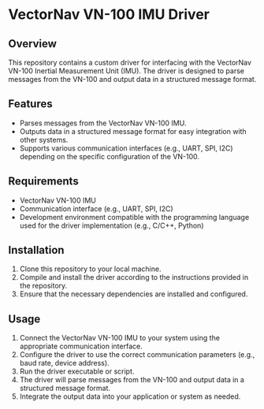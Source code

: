
# VectorNav VN-100 IMU Driver

## Overview
This repository contains a custom driver for interfacing with the VectorNav VN-100 Inertial Measurement Unit (IMU). The driver is designed to parse messages from the VN-100 and output data in a structured message format.

## Features
- Parses messages from the VectorNav VN-100 IMU.
- Outputs data in a structured message format for easy integration with other systems.
- Supports various communication interfaces (e.g., UART, SPI, I2C) depending on the specific configuration of the VN-100.

## Requirements
- VectorNav VN-100 IMU
- Communication interface (e.g., UART, SPI, I2C)
- Development environment compatible with the programming language used for the driver implementation (e.g., C/C++, Python)

## Installation
1. Clone this repository to your local machine.
2. Compile and install the driver according to the instructions provided in the repository.
3. Ensure that the necessary dependencies are installed and configured.

## Usage
1. Connect the VectorNav VN-100 IMU to your system using the appropriate communication interface.
2. Configure the driver to use the correct communication parameters (e.g., baud rate, device address).
3. Run the driver executable or script.
4. The driver will parse messages from the VN-100 and output data in a structured message format.
5. Integrate the output data into your application or system as needed.

